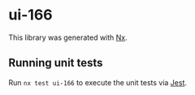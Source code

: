 # ui-166

This library was generated with [Nx](https://nx.dev).

## Running unit tests

Run `nx test ui-166` to execute the unit tests via [Jest](https://jestjs.io).
